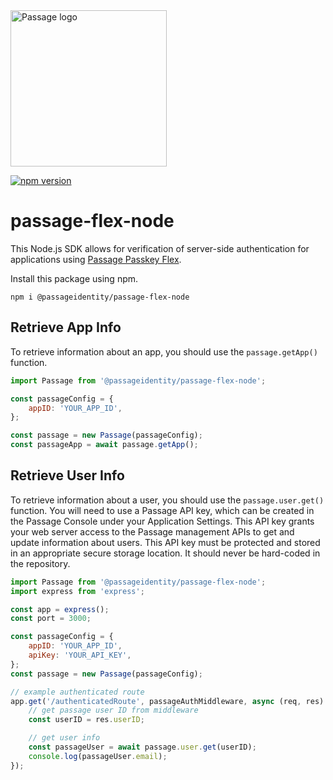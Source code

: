 <img src="https://storage.googleapis.com/passage-docs/passage-logo-gradient.svg" alt="Passage logo" style="width:250px;"/>

[![npm version](https://badge.fury.io/js/@passageidentity%2Fpassage-flex-node.svg)](https://badge.fury.io/js/@passageidentity%2Fpassage-flex-node)

# passage-flex-node

This Node.js SDK allows for verification of server-side authentication for applications using [Passage Passkey Flex](https://passage.id).

Install this package using npm.

```
npm i @passageidentity/passage-flex-node
```

## Retrieve App Info

To retrieve information about an app, you should use the `passage.getApp()` function.

```javascript
import Passage from '@passageidentity/passage-flex-node';

const passageConfig = {
    appID: 'YOUR_APP_ID',
};

const passage = new Passage(passageConfig);
const passageApp = await passage.getApp();
```

## Retrieve User Info

To retrieve information about a user, you should use the `passage.user.get()` function. You will need to use a Passage API key, which can be created in the Passage Console under your Application Settings. This API key grants your web server access to the Passage management APIs to get and update information about users. This API key must be protected and stored in an appropriate secure storage location. It should never be hard-coded in the repository.

```javascript
import Passage from '@passageidentity/passage-flex-node';
import express from 'express';

const app = express();
const port = 3000;

const passageConfig = {
    appID: 'YOUR_APP_ID',
    apiKey: 'YOUR_API_KEY',
};
const passage = new Passage(passageConfig);

// example authenticated route
app.get('/authenticatedRoute', passageAuthMiddleware, async (req, res) => {
    // get passage user ID from middleware
    const userID = res.userID;

    // get user info
    const passageUser = await passage.user.get(userID);
    console.log(passageUser.email);
});
```
